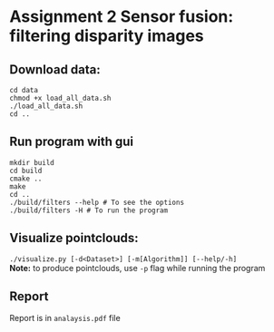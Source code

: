 # Assignment 2 Sensor fusion: filtering disparity images
## Download data:
`cd data` <br/>
`chmod +x load_all_data.sh` <br/>
`./load_all_data.sh` <br/>
`cd ..` <br/>
## Run program with gui
`mkdir build` <br/>
`cd build` <br/>
`cmake ..` <br/>
`make` <br/>
`cd ..` <br/>
`./build/filters --help # To see the options` <br/> 
`./build/filters -H # To run the program` <br/> 

## Visualize pointclouds:
`./visualize.py [-d<Dataset>] [-m[Algorithm]] [--help/-h]` <br/>
**Note:** to produce pointclouds, use `-p` flag while running the program

## Report
Report is in `analaysis.pdf` file